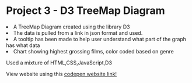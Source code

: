 # Project 3 - D3 TreeMap Diagram
<li> A TreeMap Diagram created using the library D3
<li> The data is pulled from a link in json format and used. 
<li> A tooltip has been made to help user understand what part of the graph has what data
<li> Chart showing highest grossing films, color coded based on genre

Used a mixture of HTML,CSS,JavaScript,D3

View website using this [codepen website link!](https://codepen.io/MuchuShiva/full/ByNZLad)